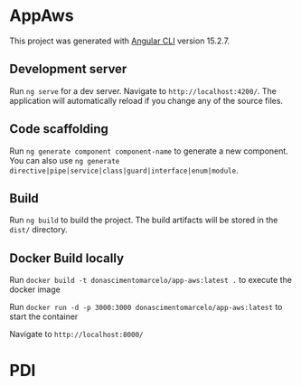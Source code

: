 # AppAws

This project was generated with [Angular CLI](https://github.com/angular/angular-cli) version 15.2.7.

## Development server

Run `ng serve` for a dev server. Navigate to `http://localhost:4200/`. The application will automatically reload if you change any of the source files.

## Code scaffolding

Run `ng generate component component-name` to generate a new component. You can also use `ng generate directive|pipe|service|class|guard|interface|enum|module`.

## Build

Run `ng build` to build the project. The build artifacts will be stored in the `dist/` directory.

## Docker Build locally

Run `docker build -t donascimentomarcelo/app-aws:latest .` to execute the docker image

Run `docker run -d -p 3000:3000 donascimentomarcelo/app-aws:latest` to start the container

Navigate to `http://localhost:8000/`

# PDI
